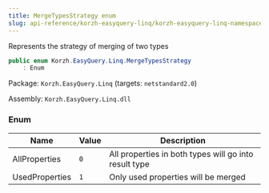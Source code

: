 ```yaml
---
title: MergeTypesStrategy enum
slug: api-reference/korzh-easyquery-linq/korzh-easyquery-linq-namespace/mergetypesstrategy-enum
---
```



Represents the strategy of merging of two types
```csharp
public enum Korzh.EasyQuery.Linq.MergeTypesStrategy
    : Enum

```
Package: `Korzh.EasyQuery.Linq` (targets: `netstandard2.0`)

Assembly: `Korzh.EasyQuery.Linq.dll`

### Enum

| Name | Value | Description | 
| --- | --- | --- | 
| AllProperties | `0` | All properties in both types will go into result type | 
| UsedProperties | `1` | Only used properties will be merged |